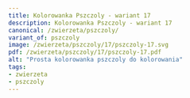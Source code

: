 ```yaml
---
title: Kolorowanka Pszczoly - wariant 17
description: Kolorowanka Pszczoly - wariant 17
canonical: /zwierzeta/pszczoly/
variant_of: pszczoly
image: /zwierzeta/pszczoly/17/pszczoly-17.svg
pdf: /zwierzeta/pszczoly/17/pszczoly-17.pdf
alt: "Prosta kolorowanka pszczoly do kolorowania"
tags:
- zwierzeta
- pszczoly
---
```

